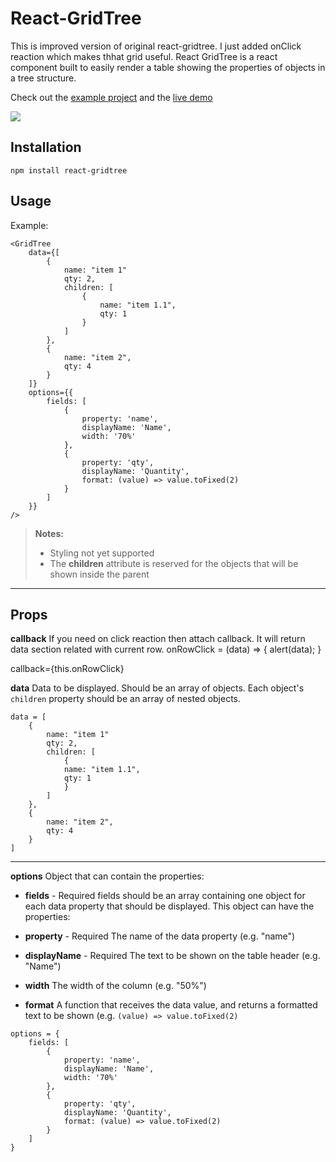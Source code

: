 ﻿React-GridTree
===================
This is improved version of original react-gridtree. I just added onClick reaction which makes thhat grid useful.
React GridTree is a react component built to easily render a table showing the properties of objects in a tree structure.

Check out the [example project](https://github.com/PhillBeck/react-gridtree-example) and the [live demo](https://phillbeck.github.io/react-gridtree-example/)


![](https://i.imgur.com/P2QesHh.png)


Installation
-----
 
```
npm install react-gridtree
```

Usage
-------

Example:
```
<GridTree
	data={[
		{
			name: "item 1"
			qty: 2,
			children: [
				{
					name: "item 1.1",
					qty: 1
				}
			]
		},
		{
			name: "item 2",
			qty: 4
		}
	]}
	options={{
		fields: [
			{ 
				property: 'name',
				displayName: 'Name',
				width: '70%' 
			},
			{
				property: 'qty',
				displayName: 'Quantity',
				format: (value) => value.toFixed(2)
			}
		]
	}}
/>
```

> **Notes:**
> - Styling not yet supported
> - The **children** attribute is reserved for the objects that will be shown inside the parent

----

Props
----------
**callback**
If you need on click reaction then attach callback. It will return data section related with current row.
  onRowClick = (data) => {
    alert(data);
  }

callback={this.onRowClick}

**data**
Data to be displayed. Should be an array of objects. Each object's `children` property should be an array of nested objects.
```
data = [
	{
		name: "item 1"
		qty: 2,
		children: [
			{
			name: "item 1.1",
			qty: 1
			}
		]
	},
	{
		name: "item 2",
		qty: 4
	}
]
```
----

**options**
Object that can contain the properties:

- **fields** - Required
fields should be an array containing one object for each data property that should be displayed. This object can have the properties:
 - **property** - Required
 The name of the data property (e.g. "name")
 
 - **displayName** - Required
The text to be shown on the table header (e.g. "Name")

 - **width**
The width of the column (e.g. "50%")

 - **format**
 A function that receives the data value, and returns a formatted text to be shown (e.g. `(value) => value.toFixed(2)`

```
options = {
	fields: [
		{ 
			property: 'name',
			displayName: 'Name',
			width: '70%' 
		},
		{
			property: 'qty',
			displayName: 'Quantity',
			format: (value) => value.toFixed(2)
		}
	]
}
```
